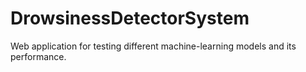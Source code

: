 # DrowsinessDetectorSystem
Web application for testing different machine-learning models and its performance.

